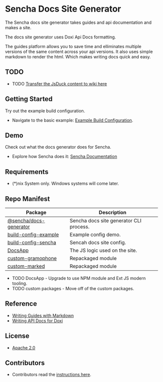 # Sencha Docs Site Generator
The Sencha docs site generator takes guides and api documentation and makes a site. 

The docs site generator uses Doxi Api Docs formatting. 

The guides platform allows you to save time and elliminates multiple versions of the same content across your api versions. 
It also uses simple markdown to render the html. 
Which makes writing docs quick and easy. 

## TODO

* TODO [Transfer the JsDuck content to wiki here](https://github.com/senchalabs/jsduck/wiki)


## Getting Started
Try out the example build configuration.

* Navigate to the basic example: [Example Build Configuration](./packages/build-config-example).


## Demo
Check out what the docs generator does for Sencha.

* Explore how Sencha does it: [Sencha Documentation](https://docs.sencha.com)


## Requirements

* (*)nix System only. Windows systems will come later.


## Repo Manifest

| Package                                                  | Description                             |
|----------------------------------------------------------|-----------------------------------------|
| [@sencha/docs-generator](./packages/docs-generator)      | Sencha docs site generator CLI process. |
| [build-config-example](./packages/build-config-example)  | Example config demo.                    |
| [build-config-sencha](./packages/build-config-sencha)    | Sencah docs site config.                |
| [DocsApp](./pakcages/DocsApp)                            | The JS logic used on the site.          |
| [custom-gramophone](./packages/custom-gramophone)        | Repackaged module                       |
| [custom-marked](./packages/custom-marked)                | Repackaged module                       |

* TODO DocsApp - Upgrade to use NPM module and Ext JS modern tooling. 
* TODO custom packages - Move off of the custom packages. 


## Reference

* [Writing Guides with Markdown](https://github.com/sencha/docs/wiki)
* [Writing API Docs for Doxi](https://github.com/sencha/docs/wiki) 


## License

* [Apache 2.0](./LICENSE.md)

## Contributors

* Contributors read the [instructions here](./CONTRIBUTOR.md).

